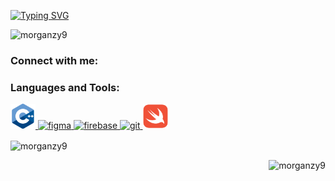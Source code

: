 <!-- 
<h3 align="center">IOS</h3>

[![Typing SVG](https://readme-typing-svg.herokuapp.com?size=28&duration=3000&color=8957e5&vCenter=true&lines=iOS+Developer)](https://git.io/typing-svg)



<h3 align="left">Connect with me:</h3>
<p align="left">
<a href="https://www.leetcode.com/@morganzy9" target="blank"><img align="center" src="https://raw.githubusercontent.com/rahuldkjain/github-profile-readme-generator/master/src/images/icons/Social/leet-code.svg" alt="@morganzy9" height="30" width="40" /></a>
</p>

<h3 align="left">Languages and Tools:</h3>
<p align="left"> <a href="https://www.figma.com/" target="_blank" rel="noreferrer"> <img src="https://www.vectorlogo.zone/logos/figma/figma-icon.svg" alt="figma" width="40" height="40"/> </a> <a href="https://git-scm.com/" target="_blank" rel="noreferrer"> <img src="https://www.vectorlogo.zone/logos/git-scm/git-scm-icon.svg" alt="git" width="40" height="40"/> </a> <a href="https://developer.apple.com/swift/" target="_blank" rel="noreferrer"> <img src="https://raw.githubusercontent.com/devicons/devicon/master/icons/swift/swift-original.svg" alt="swift" width="40" height="40"/> </a> </p>
 -->





[![Typing SVG](https://readme-typing-svg.herokuapp.com?size=28&duration=3000&color=8957e5&vCenter=true&lines=iOS+Developer)](https://git.io/typing-svg)

<p align="left"> <img src="https://komarev.com/ghpvc/?username=morganzy9&label=Profile%20views&color=0e75b6&style=flat" alt="morganzy9" /> </p>


<h3 align="left">Connect with me:</h3>
<p align="left">
</p>

<h3 align="left">Languages and Tools:</h3>
<p align="left"> <a href="https://www.w3schools.com/cpp/" target="_blank" rel="noreferrer"> <img src="https://raw.githubusercontent.com/devicons/devicon/master/icons/cplusplus/cplusplus-original.svg" alt="cplusplus" width="40" height="40"/> </a> <a href="https://www.figma.com/" target="_blank" rel="noreferrer"> <img src="https://www.vectorlogo.zone/logos/figma/figma-icon.svg" alt="figma" width="40" height="40"/> </a> <a href="https://firebase.google.com/" target="_blank" rel="noreferrer"> <img src="https://www.vectorlogo.zone/logos/firebase/firebase-icon.svg" alt="firebase" width="40" height="40"/> </a> <a href="https://git-scm.com/" target="_blank" rel="noreferrer"> <img src="https://www.vectorlogo.zone/logos/git-scm/git-scm-icon.svg" alt="git" width="40" height="40"/> </a> <a href="https://developer.apple.com/swift/" target="_blank" rel="noreferrer"> <img src="https://raw.githubusercontent.com/devicons/devicon/master/icons/swift/swift-original.svg" alt="swift" width="40" height="40"/> </a> </p>

<p><img align="center" src="https://github-readme-stats.vercel.app/api/top-langs?username=morganzy9&show_icons=true&theme=tokyonight&title_color=9929bd&text_color=9929bd&hide_border=true&cache_seconds=1800&locale=en&layout=compact" alt="morganzy9" /></p>

<p><img align="right" src="https://github-readme-streak-stats.herokuapp.com/?user=morganzy9&" alt="morganzy9" /></p>
